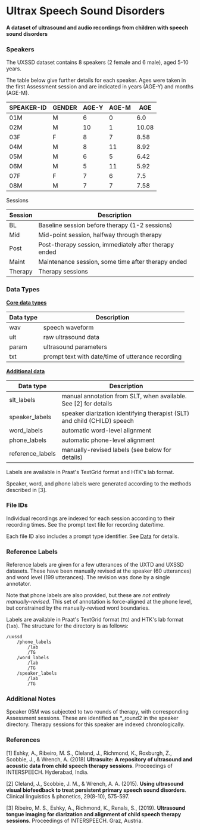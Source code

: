 # Ultrax Speech Sound Disorders

**A dataset of ultrasound and audio recordings from children with speech sound disorders**



### Speakers

The UXSSD dataset contains 8 speakers (2 female and 6 male), aged 5-10 years.

The table below give further details for each speaker. Ages were taken in the first Assessment session and are indicated in years (AGE-Y) and months (AGE-M).

| SPEAKER-ID | GENDER | AGE-Y | AGE-M | AGE   |
| ---------- | ------ | ----- | ----- | ----- |
| 01M        | M      | 6     | 0     | 6.0   |
| 02M        | M      | 10    | 1     | 10.08 |
| 03F        | F      | 8     | 7     | 8.58  |
| 04M        | M      | 8     | 11    | 8.92  |
| 05M        | M      | 6     | 5     | 6.42  |
| 06M        | M      | 5     | 11    | 5.92  |
| 07F        | F      | 7     | 6     | 7.5   |
| 08M        | M      | 7     | 7     | 7.58  |

Sessions

| Session | Description                                           |
| ------- | ----------------------------------------------------- |
| BL      | Baseline session before therapy (1-2 sessions)        |
| Mid     | Mid-point session, halfway through therapy            |
| Post    | Post-therapy session, immediately after therapy ended |
| Maint   | Maintenance session, some time after therapy ended    |
| Therapy | Therapy sessions                                      |



### Data Types

**<u>Core data types</u>**

| Data type | Description                                       |
| --------- | ------------------------------------------------- |
| wav       | speech waveform                                   |
| ult       | raw ultrasound data                               |
| param     | ultrasound parameters                             |
| txt       | prompt text with date/time of utterance recording |

**<u>Additional data</u>**

| Data type        | Description                                                  |
| ---------------- | ------------------------------------------------------------ |
| slt_labels       | manual annotation from SLT, when available. See [2] for details |
| speaker_labels   | speaker diarization identifying therapist (SLT) and child (CHILD) speech |
| word_labels      | automatic word-level alignment                               |
| phone_labels     | automatic phone-level alignment                              |
| reference_labels | manually-revised labels (see below for details)              |

Labels are available in Praat's TextGrid format and HTK's lab format.

Speaker, word, and phone labels were generated according to the methods described in [3].



### File IDs

Individual recordings are indexed for each session according to their recording times.
See the prompt text file for recording date/time. 

Each file ID also includes a prompt type identifier. See [Data](data.md) for details.



### Reference Labels

Reference labels are given for a few utterances of the UXTD and UXSSD datasets. These have been manually revised at the speaker (60 utterances) and word level (199 utterances). The revision was done by a single annotator.

Note that phone labels are also provided, but these are *not entirely manually-revised*. This set of annotation is force-aligned at the phone level, but constrained by the manually-revised word boundaries.

Labels are available in Praat's TextGrid format (`TG`) and HTK's lab format (`lab`). The structure for the directory is as follows:

```
/uxssd
	/phone_labels
		/lab
		/TG
	/word_labels
		/lab
		/TG
	/speaker_labels
		/lab
		/TG
```



### Additional Notes

Speaker 05M was subjected to two rounds of therapy, with corresponding Assessment sessions. These are identified as *_round2 in the speaker directory. Therapy sessions for this speaker are indexed chronologically.



### References

[1] Eshky, A., Ribeiro, M. S., Cleland, J., Richmond, K., Roxburgh, Z.,  Scobbie, J., & Wrench, A. (2018) **Ultrasuite: A repository of ultrasound and acoustic data from child speech therapy sessions**. Proceedings of INTERSPEECH. Hyderabad, India.

[2] Cleland, J., Scobbie, J. M., & Wrench, A. A. (2015). **Using ultrasound visual biofeedback to treat persistent primary speech sound disorders**. Clinical linguistics & phonetics, 29(8-10), 575-597.

[3] Ribeiro, M. S., Eshky, A., Richmond, K., Renals, S., (2019). **Ultrasound tongue imaging for diarization and alignment of child speech therapy sessions**. Proceedings of INTERSPEECH. Graz, Austria.